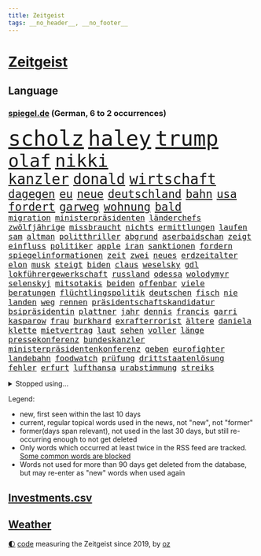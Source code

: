 ```yaml
---
title: Zeitgeist
tags: __no_header__, __no_footer__
---
```


# [Zeitgeist](https://oliz.io/zeitgeist/)

## Language

<h3><a href="https://www.spiegel.de" target="_blank">spiegel.de</a> (German, 6 to 2 occurrences)</h3>
<p style="font-family:monospace">
<span style="font-size:32pt"><a href="news_links.html#scholz" class="current">scholz</a></span>
<span style="font-size:32pt"><a href="news_links.html#haley" class="current">haley</a></span>
<span style="font-size:32pt"><a href="news_links.html#trump" class="current">trump</a></span>
<br>
<span style="font-size:27pt"><a href="news_links.html#olaf" class="current">olaf</a></span>
<span style="font-size:27pt"><a href="news_links.html#nikki" class="current">nikki</a></span>
<br>
<span style="font-size:22pt"><a href="news_links.html#kanzler" class="current">kanzler</a></span>
<span style="font-size:22pt"><a href="news_links.html#donald" class="current">donald</a></span>
<span style="font-size:22pt"><a href="news_links.html#wirtschaft" class="current">wirtschaft</a></span>
<br>
<span style="font-size:17pt"><a href="news_links.html#dagegen" class="current">dagegen</a></span>
<span style="font-size:17pt"><a href="news_links.html#eu" class="current">eu</a></span>
<span style="font-size:17pt"><a href="news_links.html#neue" class="current">neue</a></span>
<span style="font-size:17pt"><a href="news_links.html#deutschland" class="current">deutschland</a></span>
<span style="font-size:17pt"><a href="news_links.html#bahn" class="current">bahn</a></span>
<span style="font-size:17pt"><a href="news_links.html#usa" class="current">usa</a></span>
<span style="font-size:17pt"><a href="news_links.html#fordert" class="current">fordert</a></span>
<span style="font-size:17pt"><a href="news_links.html#garweg" class="current">garweg</a></span>
<span style="font-size:17pt"><a href="news_links.html#wohnung" class="current">wohnung</a></span>
<span style="font-size:17pt"><a href="news_links.html#bald" class="current">bald</a></span>
<br>
<span style="font-size:12pt"><a href="news_links.html#migration" class="current">migration</a></span>
<span style="font-size:12pt"><a href="news_links.html#ministerpräsidenten" class="current">ministerpräsidenten</a></span>
<span style="font-size:12pt"><a href="news_links.html#länderchefs" class="current">länderchefs</a></span>
<span style="font-size:12pt"><a href="news_links.html#zwölfjährige" class="current">zwölfjährige</a></span>
<span style="font-size:12pt"><a href="news_links.html#missbraucht" class="current">missbraucht</a></span>
<span style="font-size:12pt"><a href="news_links.html#nichts" class="current">nichts</a></span>
<span style="font-size:12pt"><a href="news_links.html#ermittlungen" class="current">ermittlungen</a></span>
<span style="font-size:12pt"><a href="news_links.html#laufen" class="current">laufen</a></span>
<span style="font-size:12pt"><a href="news_links.html#sam" class="current">sam</a></span>
<span style="font-size:12pt"><a href="news_links.html#altman" class="current">altman</a></span>
<span style="font-size:12pt"><a href="news_links.html#politthriller" class="new">politthriller</a></span>
<span style="font-size:12pt"><a href="news_links.html#abgrund" class="new">abgrund</a></span>
<span style="font-size:12pt"><a href="news_links.html#aserbaidschan" class="current">aserbaidschan</a></span>
<span style="font-size:12pt"><a href="news_links.html#zeigt" class="current">zeigt</a></span>
<span style="font-size:12pt"><a href="news_links.html#einfluss" class="current">einfluss</a></span>
<span style="font-size:12pt"><a href="news_links.html#politiker" class="current">politiker</a></span>
<span style="font-size:12pt"><a href="news_links.html#apple" class="current">apple</a></span>
<span style="font-size:12pt"><a href="news_links.html#iran" class="current">iran</a></span>
<span style="font-size:12pt"><a href="news_links.html#sanktionen" class="current">sanktionen</a></span>
<span style="font-size:12pt"><a href="news_links.html#fordern" class="current">fordern</a></span>
<span style="font-size:12pt"><a href="news_links.html#spiegelinformationen" class="current">spiegelinformationen</a></span>
<span style="font-size:12pt"><a href="news_links.html#zeit" class="current">zeit</a></span>
<span style="font-size:12pt"><a href="news_links.html#zwei" class="current">zwei</a></span>
<span style="font-size:12pt"><a href="news_links.html#neues" class="current">neues</a></span>
<span style="font-size:12pt"><a href="news_links.html#erdzeitalter" class="new">erdzeitalter</a></span>
<span style="font-size:12pt"><a href="news_links.html#elon" class="current">elon</a></span>
<span style="font-size:12pt"><a href="news_links.html#musk" class="current">musk</a></span>
<span style="font-size:12pt"><a href="news_links.html#steigt" class="current">steigt</a></span>
<span style="font-size:12pt"><a href="news_links.html#biden" class="current">biden</a></span>
<span style="font-size:12pt"><a href="news_links.html#claus" class="current">claus</a></span>
<span style="font-size:12pt"><a href="news_links.html#weselsky" class="current">weselsky</a></span>
<span style="font-size:12pt"><a href="news_links.html#gdl" class="current">gdl</a></span>
<span style="font-size:12pt"><a href="news_links.html#lokführergewerkschaft" class="current">lokführergewerkschaft</a></span>
<span style="font-size:12pt"><a href="news_links.html#russland" class="current">russland</a></span>
<span style="font-size:12pt"><a href="news_links.html#odessa" class="current">odessa</a></span>
<span style="font-size:12pt"><a href="news_links.html#wolodymyr" class="current">wolodymyr</a></span>
<span style="font-size:12pt"><a href="news_links.html#selenskyj" class="current">selenskyj</a></span>
<span style="font-size:12pt"><a href="news_links.html#mitsotakis" class="new">mitsotakis</a></span>
<span style="font-size:12pt"><a href="news_links.html#beiden" class="current">beiden</a></span>
<span style="font-size:12pt"><a href="news_links.html#offenbar" class="current">offenbar</a></span>
<span style="font-size:12pt"><a href="news_links.html#viele" class="current">viele</a></span>
<span style="font-size:12pt"><a href="news_links.html#beratungen" class="new">beratungen</a></span>
<span style="font-size:12pt"><a href="news_links.html#flüchtlingspolitik" class="current">flüchtlingspolitik</a></span>
<span style="font-size:12pt"><a href="news_links.html#deutschen" class="current">deutschen</a></span>
<span style="font-size:12pt"><a href="news_links.html#fisch" class="current">fisch</a></span>
<span style="font-size:12pt"><a href="news_links.html#nie" class="current">nie</a></span>
<span style="font-size:12pt"><a href="news_links.html#landen" class="current">landen</a></span>
<span style="font-size:12pt"><a href="news_links.html#weg" class="current">weg</a></span>
<span style="font-size:12pt"><a href="news_links.html#rennen" class="current">rennen</a></span>
<span style="font-size:12pt"><a href="news_links.html#präsidentschaftskandidatur" class="current">präsidentschaftskandidatur</a></span>
<span style="font-size:12pt"><a href="news_links.html#bsipräsidentin" class="new">bsipräsidentin</a></span>
<span style="font-size:12pt"><a href="news_links.html#plattner" class="current">plattner</a></span>
<span style="font-size:12pt"><a href="news_links.html#jahr" class="current">jahr</a></span>
<span style="font-size:12pt"><a href="news_links.html#dennis" class="current">dennis</a></span>
<span style="font-size:12pt"><a href="news_links.html#francis" class="new">francis</a></span>
<span style="font-size:12pt"><a href="news_links.html#garri" class="current">garri</a></span>
<span style="font-size:12pt"><a href="news_links.html#kasparow" class="current">kasparow</a></span>
<span style="font-size:12pt"><a href="news_links.html#frau" class="current">frau</a></span>
<span style="font-size:12pt"><a href="news_links.html#burkhard" class="current">burkhard</a></span>
<span style="font-size:12pt"><a href="news_links.html#exrafterrorist" class="new">exrafterrorist</a></span>
<span style="font-size:12pt"><a href="news_links.html#ältere" class="current">ältere</a></span>
<span style="font-size:12pt"><a href="news_links.html#daniela" class="current">daniela</a></span>
<span style="font-size:12pt"><a href="news_links.html#klette" class="current">klette</a></span>
<span style="font-size:12pt"><a href="news_links.html#mietvertrag" class="new">mietvertrag</a></span>
<span style="font-size:12pt"><a href="news_links.html#laut" class="current">laut</a></span>
<span style="font-size:12pt"><a href="news_links.html#sehen" class="current">sehen</a></span>
<span style="font-size:12pt"><a href="news_links.html#voller" class="current">voller</a></span>
<span style="font-size:12pt"><a href="news_links.html#länge" class="current">länge</a></span>
<span style="font-size:12pt"><a href="news_links.html#pressekonferenz" class="current">pressekonferenz</a></span>
<span style="font-size:12pt"><a href="news_links.html#bundeskanzler" class="current">bundeskanzler</a></span>
<span style="font-size:12pt"><a href="news_links.html#ministerpräsidentenkonferenz" class="new">ministerpräsidentenkonferenz</a></span>
<span style="font-size:12pt"><a href="news_links.html#geben" class="current">geben</a></span>
<span style="font-size:12pt"><a href="news_links.html#eurofighter" class="new">eurofighter</a></span>
<span style="font-size:12pt"><a href="news_links.html#landebahn" class="current">landebahn</a></span>
<span style="font-size:12pt"><a href="news_links.html#foodwatch" class="new">foodwatch</a></span>
<span style="font-size:12pt"><a href="news_links.html#prüfung" class="current">prüfung</a></span>
<span style="font-size:12pt"><a href="news_links.html#drittstaatenlösung" class="current">drittstaatenlösung</a></span>
<span style="font-size:12pt"><a href="news_links.html#fehler" class="current">fehler</a></span>
<span style="font-size:12pt"><a href="news_links.html#erfurt" class="current">erfurt</a></span>
<span style="font-size:12pt"><a href="news_links.html#lufthansa" class="current">lufthansa</a></span>
<span style="font-size:12pt"><a href="news_links.html#urabstimmung" class="new">urabstimmung</a></span>
<span style="font-size:12pt"><a href="news_links.html#streiks" class="current">streiks</a></span>
</p>
<details>
<summary>Stopped using...</summary>
<p class="former" style="font-size:12pt">
kraft(1232) italiens(1231) ruhe(1231) draußen(1230) konzerne(1230) leichter(1230) diskutieren(1229) einzelne(1229) oberbürgermeister(1229) schwerer(1229) staatschef(1229) bemüht(1228) erdoğan(1228) ermitteln(1228) esken(1228) linie(1228) saskia(1228) schlimm(1228) stich(1228) versuchten(1228) aufmerksamkeit(1227) berichterstattung(1227) trat(1227) verlängerung(1227) dänemark(1226) queen(1226) rainer(1226) signal(1226) ausnahmen(1225) betrug(1225) cdupolitiker(1225) echte(1225) entlässt(1225) höchsten(1225) jobs(1225) klein(1225) vorschläge(1225) ärzte(1225) 100000(1224) bestimmt(1224) betreiber(1224) gehalt(1224) geliefert(1224) hans(1224) meinem(1224) wales(1224) williams(1224) mali(1223) smith(1223) software(1223) tödliche(1223) weder(1223) außen(1222) diesel(1222) kohle(1222) mediziner(1222) schlechte(1222) steigende(1222) aufsehen(1221) bundesstaat(1219) islamischen(1219) 33(1218) strecke(1218) kollaps(1217) debakel(1216) trafen(1216) tut(1216) warf(1216) fragt(1215) radikale(1215) schwierige(1213) juristisch(1212) licht(1212) toter(1212) vorgaben(1212) mitteln(1211) rassistischen(1211) vorjahr(1211) spaß(1210) extremen(1209) königin(1209) berühmte(1207) heftigen(1207) sendung(1207) spitzenreiter(1207) anzeichen(1206) weckt(1206) zurückgegangen(1205) gefangene(1204) einschätzung(1203) landet(1203) händler(1202) änderungen(1202) em(1201) whatsapp(1201) bundesverfassungsgericht(1196) journalist(1196) benötigen(1192) unterdessen(1190) vorläufig(1185) überfordert(1181) einblicke(1180) offener(1169) maschinen(1162) hitler(1158) 95(1122) diagnose(1115) happy(1062) interessen(1024) durchbruch(1001) fachkräftemangel(977) zentralbank(977) kolumbien(974) kleidung(973) erfolglos(927) 20000(918) umkämpften(913) jahrzehnt(912) günstiges(910) hoffenheim(904) zeitungsbericht(897) gesetzentwurf(875) schulden(869) abtreibung(866) 15000(863) eingeführt(860) umsetzung(841) euländer(833) otto(814) entsteht(804) fördern(784) geschenk(755) einheit(749) gezwungen(749) positiven(738) verwaltung(732) lücken(716) spiegeltitelstory(714) austausch(710) ausweiten(707) eindrücke(705) nebenbei(705) brandenburger(703) gefangenschaft(702) links(695) prominenter(694) organisierte(687) erlauben(681) el(639) israelis(636) suchte(634) computer(633) budapest(630) 86(615) künstlichen(611) brasilianischen(610) bekämpft(604) zuwanderung(602) trans(595) demenz(594) energieversorger(593) entschuldigen(586) ausgewertet(582) dach(579) 2008(572) nachhaltigkeit(565) äußerst(565) psychischen(559) auszusetzen(557) bach(556) einladung(555) aufstand(552) beseitigt(552) hinrichtung(551) okay(546) lebenslange(545) wünsche(545) kriminalität(527) aufholjagd(524) nutzern(520) tarifstreit(516) achtelfinale(514) irland(511) krawalle(511) psychologin(506) bröckelt(505) grenzgebiet(504) haustier(504) härtesten(500) abgestimmt(499) aktivist(498) verzeichnen(496) direktor(495) pjöngjang(495) standard(492) ernennt(485) autohersteller(483) künstlicher(482) verehrt(478) umfassende(475) fängt(474) human(465) heinrich(463) ulm(459) one(456) geheim(455) 14jähriger(449) überzeugen(440) djokovic(437) 1991(436) gesagt(432) kurzzeitig(430) reformieren(429) verschafft(428) kulturkampf(424) aufgelöst(421) vergab(419) beliebter(417) reichsbürger(416) al(414) nhl(413) bruchteil(412) sensation(412) ignorieren(410) krawallen(409) dieb(407) gebühren(403) geschwister(403) emotionale(402) amtsantritt(400) kommender(400) bildungsministerium(397) oldtimer(397) plätzen(396) vermeintlicher(384) messe(383) lauf(379) bundesweiten(376) manöver(376) 140(374) anzeigen(373) fluggesellschaft(373) jäger(373) green(372) umdenken(372) annehmen(371) 150000(370) brauche(368) vermeintliche(368) nordirland(367) befreiungsschlag(364) lieferte(360) lokale(360) 2007(358) arbeitskampf(357) müttern(357) radfahrer(356) moskauer(351) austritt(349) überforderung(349) zogen(345) schwangerschaftsabbrüche(344) dominieren(343) wagenknechts(342) rebellion(341) ungeklärt(341) wirtschaftsleistung(340) verschwörungsmythen(339) chappatte(336) plaßmann(336) stuttmann(336) dringen(329) kartellamt(328) geknackt(327) angerichtet(324) arbeitskräfte(324) defekt(323) parteichefin(322) gekürt(321) boomt(320) deutliches(320) rohstoff(320) verschiedener(320) daniil(319) fluggesellschaften(319) heimlich(317) involviert(315) linkspartei(315) reuß(311) behaupten(309) italiener(309) adhs(308) schottischen(308) fraktionen(307) mainzer(307) halbiert(306) fühle(305) kleinflugzeug(305) victor(304) follower(303) existiert(301) usamerikanische(301) exkanzler(300) experiment(300) kern(300) ikone(298) durchschnittlich(297) gedenkt(297) grundlage(295) dir(289) erstem(288) schief(288) billig(287) vierten(287) waldbränden(287) regierungen(286) berühmtesten(285) parteitag(282) übergibt(281) gegenschlag(280) regisseurin(280) auswirken(279) drang(279) hamburgs(279) expertengremium(278) rechtskräftig(278) till(276) zeitungen(276) besiegte(275) erregt(275) infolge(275) aufsteiger(274) inhaftierte(274) vergabe(270) watch(270) iphones(269) 9(268) füßen(268) rocky(268) verfassung(267) mahnen(266) dietmar(265) naturschutz(264) ermöglicht(261) beruft(260) englands(260) kronprinz(260) pfleger(260) soldatinnen(259) vogel(259) herkunft(256) 29jährige(255) dortige(255) zahlungen(254) abenteuer(252) tropfen(250) rechtsextremer(248) bundesarbeitsgericht(246) gündoğan(246) i̇lkay(246) abschaffen(245) liter(245) trauma(245) verriet(243) versammlung(243) weltberühmt(242) einbringen(241) jannik(241) sinner(241) telefon(241) geheimen(238) greta(238) oberfläche(238) thunberg(238) bartsch(236) drückt(231) vergessene(231) auflösung(230) queere(230) ankunft(229) dortigen(228) fußballem(228) wehen(228) abu(226) popstars(226) entfacht(224) schmidt(223) selbstbewusst(223) bewerbungen(222) luka(222) saßen(222) vorort(221) xiii(220) allgäu(219) zulieferer(219) kippe(217) übereinstimmenden(217) beißt(216) militärisch(215) unzufriedenheit(215) winzige(215) lagen(214) kooperiert(213) syndrom(211) dhabi(210) himmelskörper(209) staatsbesuch(209) juristin(208) manuela(208) schwesig(208) unsicherheit(208) emden(207) todesfall(207) jenaer(206) kriegsende(206) realistisch(206) angabe(205) wahlkommission(204) britney(201) designer(201) einbürgerung(201) spears(201) extremer(200) fahrzeugen(200) grundlegend(200) gruppenphase(200) tunnel(200) seltener(198) entstand(197) lai(197) künstlerinnen(193) reicher(193) kranke(192) verschlechtert(192) abzusetzen(190) gedreht(190) reserve(190) costa(189) intensiver(189) kohleausstieg(189) milizen(186) handschlag(185) organisierten(185) zinserhöhungen(185) hebel(184) kleinstadt(184) putschisten(183) rechtspopulist(183) angegeben(182) initiatoren(181) welten(180) hisbollah(179) bein(177) schwachen(177) tätig(177) karlsruher(175) rekonstruktion(175) spanischer(175) unten(175) akzeptanz(174) löscht(174) zerstreuen(174) goldenen(172) 24jährige(171) 43jähriger(171) fame(171) schlugen(170) einzelhandel(169) sozialstaats(169) usbotschaft(169) videoapp(167) dreijährige(166) errungen(165) nachsehen(165) verzehr(165) evergrande(164) bombenanschlag(162) burkina(162) faso(162) gelesen(162) rätselhafte(162) verheerende(161) väter(161) gegenschlägen(160) abhalten(157) reformiert(157) höhle(156) anläuft(155) entdeckten(155) explodieren(155) update(155) 76(154) eugesetz(154) arbeitslosenquote(153) drohnenschwärmen(153) stach(153) verschleiern(153) ohio(152) verbracht(152) dončić(151) geradezu(151) noten(151) dallas(150) holocaustüberlebende(150) nützlich(150) ausbruch(149) bundestagsfraktion(149) charlie(149) chemnitz(149) letztere(149) mehren(149) theis(149) unschuldig(149) johannesburg(148) rückbau(148) gleisen(147) heimspiel(147) manchem(147) mützenich(147) nagel(147) rolf(147) vollstreckt(147) übernahm(147) entziehen(146) bay(145) qualifikation(145) toxisch(145) tübingen(145) palästina(144) leaks(143) pinto(143) rui(143) chip(142) harren(141) milieu(141) nationalsozialisten(141) asteroiden(140) einander(140) extinction(140) kubicki(140) raumstation(140) schlicht(140) schwäbischen(140) bullys(139) lauterbachs(139) weinen(139) xl(139) gelitten(138) winters(138) hundekotattacke(137) gestiegene(136) management(136) schockt(135) unfaire(135) smarte(134) tsg(134) ausrutscher(133) garage(133) banknoten(132) stärkste(132) feuerwehreinsatz(131) oskar(131) protestierenden(131) version(130) übergangen(130) pushbacks(129) 22jährige(128) schweiger(128) til(128) gewährt(127) olympiaqualifikation(126) berechtigt(125) butler(125) verordnet(125) versuchtem(125) wagenknechtpartei(125) bas(124) bärbel(124) gitarre(124) narzissten(124) offline(124) del(123) gefüllt(123) mochte(123) verfehlte(123) unterscheidet(122) belit(121) eueinigung(121) hoffnungszeichen(121) lasst(121) onay(121) versuche(121) handball(120) angegangen(119) schuf(119) türmen(119) 35jähriger(118) bekennen(118) heimsieg(118) nominierung(118) geregelt(117) verletzen(117) wachsende(117) menschengemachten(116) aufgebot(115) plattenfirma(115) schlussphase(115) store(115) steuerreform(114) 37jähriger(113) konkurrieren(113) hamasterror(112) mobilisiert(112) währungsfonds(112) auswirkung(111) neuntklässler(111) wahlerfolg(111) flächenbrand(110) geborene(110) schwächelnden(110) sympathien(110) abscheuliche(109) körperteile(109) nouripour(109) omid(109) vertrieben(109) vorläufige(109) direkte(108) schlange(108) gewähren(106) strikte(106) zuschauern(106) elektro(104) andrzej(103) duda(103) jüdinnen(103) menschenrechte(103) recep(103) rockband(103) stattgefunden(103) tayyip(103) belgischen(102) führungskräften(102) generalstaatsanwaltschaft(102) ungeschoren(102) 45jährige(101) apparat(101) informierte(101) pickup(101) suezkanal(101) usschauspieler(101) eminem(100) fdpvize(100) hamasgeisel(100) proiranische(100) redaktion(100) anreize(99) chefetagen(99) einheitliche(99) finanzministerium(99) hamasterrorangriff(99) katholischer(99) verwechslung(99) appellierte(98) bagdad(98) derby(98) konfliktparteien(98) titeln(98) 1938(97) cas(97) club(97) markige(97) rückte(97) sportgerichtshof(97) abfall(96) vergebens(95) nacheinander(94) twenty4tim(94) ablösung(93) verkleidet(93) aktionäre(92) ansichten(92) plünderungen(92) 16jährigen(91) bombardiert(91) mandanten(91) sportschau(91) verständigen(91) generalprobe(90) gewaltsam(90) itzehoe(90) jegliche(90) programmierer(90) trockene(90) unterhändler(90) weitergabe(90) wett(90) auskunft(89) bären(89) fünfmal(89) gibt’s(89) kopie(89) signalisiert(89) weihnachtsgeschäft(89) überdenken(89) airports(88) dividende(88) handelsabkommen(88) nationalmannschaftskapitän(88) satellitendaten(88) scharfmacher(88) schenken(88) thailändische(88) tvexperten(88) unikliniken(88) unlängst(88) güntherwünsch(87) hut(87) gestritten(86) hoheit(86) ukrainerinnen(86) wiederbelebt(86) bewältigen(85) blankenese(85) bundeskriminalamt(85) eishockey(85) eishockeyspieler(85) kliniken(85) musikpreis(85) ringt(85) slalom(85) spdfraktionschef(85) spiegelserie(85) aufzuarbeiten(84) fußballnationalspieler(84) hamastunnel(84) ilona(84) kinofilm(84) leugnen(84) mavericks(84) ruht(84) sicherheitspersonal(84) toleranz(84) afdverbot(83) infekte(83) nördlichen(83) signagruppe(83) states(83) torjäger(83) waldsee(83) bedingt(82) bundeskartellamt(82) feuerte(82) gazakriegs(82) messegelände(82) spezialkliniken(82) unattraktiver(82) anhängern(81) brisante(81) einsetzenden(81) gedrängt(81) haderte(81) haftstrafen(81) nbastar(81) nesseltiere(81) programmierkenntnisse(81) quallen(81) reichweite(81) wetten(81) bezahlung(80) evan(80) finanznöten(80) versteuert(80) ausgetreten(79) belfast(79) glanz(79) kassieren(79) mob(79) aufgeschoben(78) begrenzung(78) cyberangriff(78) förderte(78) krankenhausreform(78) seipel(78) spoiler(78) atomrakete(77) brutalität(77) pädagogin(77) todolisten(77) trainerwechsel(77) bundesverfassungsgerichts(76) dreijähriger(76) genehmigung(76) gentherapie(76) grimmeinstitut(76) grimmepreis(76) jones(76) kontra(76) levi(76) spdchefin(76) unohilfswerk(76) überwiesen(76) erschrecken(75) schadenfreude(75) vernunft(75) bahnverkehr(74) dogg(74) mileis(74) schlief(74) snoop(74) sorry(74) sowohl(74) verstärker(74) wintertage(74) leise(73) mecklenburgvorpommerns(73) selbstbestimmung(73) versteigern(73) zurückerobert(73) zusagen(73) dire(72) exlinkenpolitikerin(72) knopfler(72) robbie(72) straits(72) erkrankungen(71) galaxy(71) mehrwertsteuererhöhung(71) palästinensergebiete(71) rights(71) chiles(70) einkaufswagen(70) instrumente(70) kuchen(70) lernt(70) senegal(70) verbliebenen(70) wählerinnen(70) chatgpterfinder(69) falschmeldungen(69) krankenpfleger(69) kulturinstitutionen(69) sparsam(69) vereidigt(69) chefsessel(68) hundeattacken(68) huthirebellen(68) motive(68) gesinnung(67) koffer(67) 93(66) abzubauen(66) aktienkurs(66) büste(66) gesichter(66) historischer(66) lainer(66) superkraft(66) weltmeisterduell(66) zielen(66) heinz(65) intimleben(65) mehrwertsteuersatz(65) bully(64) eingeschläfert(64) experimentiert(64) heimischen(64) survival(64) umstrittenes(64) weiblich(64) 70jährige(63) bjelica(63) eingefrorenem(63) entzogen(63) flagge(63) klavier(63) nenad(63) unruhen(63) dauerkrise(62) erstarken(62) tina(62) ausgewählt(61) comingout(61) erträge(61) fluglotsen(61) mix(61) stoffe(61) verwandeln(61) überschreiten(61) alkoholisiert(60) kerzen(60) kälte(60) pcrtest(60) signaholding(60) anknüpfen(59) beschlagnahmen(59) besitzen(59) bundestagsvizepräsidentin(59) ehefrauen(59) gershkovich(59) gratulieren(59) hollywoodstern(59) profitierte(59) tabakindustrie(59) walk(59) gymnasien(58) is(58) notenbankchef(58) omas(58) reparatur(58) umständen(58) vierter(58) abgeordneter(57) anzutreten(57) blockbuster(57) bryan(57) gründungsparteitag(57) lebensgefährtin(57) zaragoza(57) aussähe(56) donnerstagmorgen(56) end(56) eugh(56) iss(56) kleidervorschriften(56) pisaergebnisse(56) socialmediapost(56) investors(55) masterplan(55) schwert(55) vorhat(55) übernommen(55) diversen(54) linienrichter(54) mainstream(54) angezweifelt(53) beratungsstellen(53) halbherzig(53) story(53) wahlversprechen(53) entzündet(52) grand(52) guardiola(52) kigesetz(52) löschen(52) mittag(52) niklas(52) talenten(52) tiefsten(52) zurückgewiesen(52) eiskunstlauf(51) hektar(51) wiederhergestellt(51) best(50) geschrumpft(50) haut(50) kyoto(50) postete(50) royale(50) verschwörungstheorien(50) vorderen(50) bisheriger(49) erfahrene(49) inszenierung(49) luxemburg(49) spielunterbrechung(49) teamkollegen(49) tiktokvideo(49) zentralbankchefin(49) abebben(48) außerparlamentarischen(48) beliebteste(48) biontech(48) carl(48) länderkammer(48) raketenstarts(48) verfolgerduell(48) basketballlegende(47) jemenitischen(47) wenigstens(47) behandlung(46) bundesgericht(46) rituelle(46) unbemannte(46) brennen(45) doktorarbeit(45) feiere(45) juliane(45) verklagte(45) abschiebepläne(44) dhbauswahl(44) gesten(44) gestresst(44) schieben(44) verleger(44) 02rückstand(43) ausgefallene(43) einschätzen(43) essenziell(43) exweltmeister(43) hugo(43) landwirtschaftsministerium(43) mysteriöser(43) sparpolitik(43) umweltbundesamt(43) zander(43) abgefeuert(42) dessert(42) italienischer(42) michelsen(42) mitmischen(42) untragbar(42) vorteile(42) angepasst(41) einkaufszentren(40) erkranken(40) blackbox(39) handballem(39) hob(39) hoenig(39) kaufhauskette(39) sonde(39) versammeln(39) zahnfleisch(39) abermals(38) bevorzugen(38) cdu/csu(38) klinikaufenthalt(38) kündigten(38) stendal(38) hänge(37) jutta(37) kinderpornografie(37) verwendung(37) 1995(36) landesteilen(36) pep(36) veganes(36) dave(35) diejenigen(35) eigentum(35) fluch(35) fußballlegende(35) gottesdienstbesucher(35) homo(35) müllwagen(35) spiegelnewsletter(35) wahlbetrugs(35) wanderers(35) wolverhampton(35) barack(34) mousse(34) phoenix(34) suns(34) bescheinigt(33) guthaben(33) interviewt(33) kabul(33) kiewer(33) populärste(33) tiefkühltruhe(33) wilhelm(33) zurückzukehren(33) anerkannt(32) arbeitsministerium(32) orden(32) scheuer(32) skifahrer(32) untertauchen(32) fußballtransfers(31) gelassenheit(31) namibia(31) schultz(31) verflucht(31) audi(30) emanuele(30) krankenversicherung(30) prozessbeginn(30) unopalästinenserhilfswerks(30) verfassungsfeinde(30) wiederanpfiff(30) anleitung(29) canon(29) einladen(29) familienrecht(29) kigenerierten(29) massenmörder(29) nervig(29) polster(29) redakteure(29) single(29) sony(29) tauschten(29) triumphierten(29) bianca(28) giftigsten(28) modernisieren(28) verbotsverfahren(28) wayne(28) bevorstehenden(27) ereignissen(27) fähranleger(27) geheimdienstes(27) juri(27) schlüttsiel(27) suspendierte(27) dänen(26) steuert(26) wmtiteln(26) einblicken(25) expertinnen(25) riskiert(25) ritual(25) rücknahme(25) birnbaum(24) eonchef(24) igh(24) leonhard(24) profitierten(24) regionalregierung(24) western(24) bestrafen(23) discover(23) hero(23) huthistellungen(23) komplikationen(23) lotte(23) deutschlandweit(22) gegründete(22) insolvenzverwalter(22) liiert(22) mafiaboss(22) rekordsumme(22) verrückten(22) bildungssenatorin(21) cockpit(21) ferien(21) geheimtreffen(21) gekracht(21) geringerem(21) machete(21) medizinisches(21) staatsmann(21) 900(20) angehen(20) bauernprotesten(20) befeuern(20) berufstätige(20) besorgte(20) conrad(20) geldes(20) klimakleber(20) doppelrolle(19) epische(19) fassbinder(19) fis(19) iwf(19) sellner(19) blockaden(18) eiland(18) fieber(18) genosse(18) lehrkräften(18) mr(18) arbeitsleben(17) biografie(17) entwickler(17) lastwagenfahrer(17) schmeißen(17) sommermärchen(17) strike(17) tätlichkeit(17) vwkonzern(17) zerstörter(17) abschiebehaft(16) bedeckt(16) bestückt(16) eisiger(16) gpt(16) informanten(16) kratzt(16) uniform(16) wehrhafte(16) 750(15) abgeführt(15) doppelgängerin(15) familienmitglieder(15) funktion(15) handballer(15) ingolstadt(15) afdmitarbeiter(14) ausgezahlt(14) bezog(14) cdumitglied(14) gertrud(14) gruppenspiel(14) mean(14) preissteigerungen(14) vierbeiner(14) a9(13) dominant(13) knorr(13) melbourne(13) politischem(13) prallte(13) spielmacher(13) verabschiedete(13) verfeindet(13) wortführer(13) würdigten(13) kommissare(12) ohrringe(12) pausiert(12) personelle(12) saarländische(12) warnten(12) furchtbaren(11) klappen(11) kramer(11) kriegsgegnern(11) lieferanten(11) verspäteter(11)
</p>
</details>
<p>Legend:
<ul>
<li><span class="new">new</span>, first seen within the last 10 days</li>
<li><span class="current">current</span>, regular topical words used in the news, not "new", not "former"</li>
<li><span class="former">former(days span relevant)</span>, not used in the last 30 days, but still re-occurring enough to not get deleted</li>
<li>Only words which occurred at least twice in the RSS feed are tracked. <a href="language/filters.py">Some common words are blocked</a></li>
<li>Words not used for more than 90 days get deleted from the database, but may re-enter as "new" words when used again</li>
</ul>
</p>

## [Investments](investments.html)[.csv](investments.csv)

## [Weather](weather.html)

<footer>
<a href="javascript:toggleTheme()" class="nav">🌓</a>
<a href="https://github.com/ooz/zeitgeist">code</a> measuring the Zeitgeist since 2019, by <a href="https://oliz.io">oz</a>
</footer>
